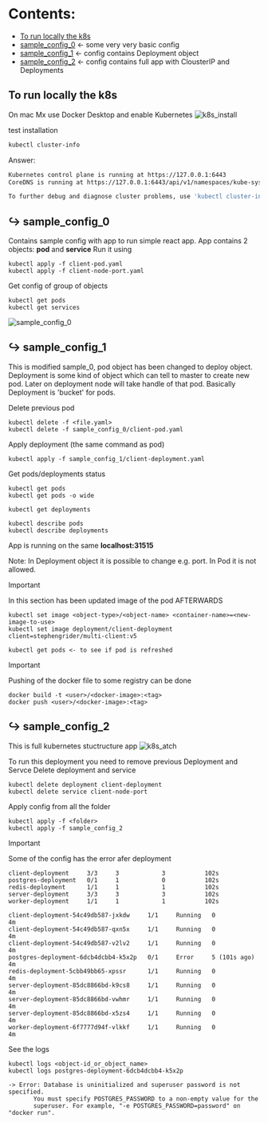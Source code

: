 # Contents:
- [To run locally the k8s](#to-run-locally-the-k8s)
- [sample_config_0](#sample_config_0) <- some very very basic config
- [sample_config_1](#sample_config_1) <- config contains Deployment object
- [sample_config_2](#sample_config_2) <- config contains full app with ClousterIP and Deployments


## To run locally the k8s
On mac Mx use Docker Desktop and enable Kubernetes
![k8s_install](https://krzysztofbrzozowski.com/media/2025/01/13/k8s_install.png)

test installation
```bash
kubectl cluster-info
```
Answer:
```bash
Kubernetes control plane is running at https://127.0.0.1:6443
CoreDNS is running at https://127.0.0.1:6443/api/v1/namespaces/kube-system/services/kube-dns:dns/proxy

To further debug and diagnose cluster problems, use 'kubectl cluster-info dump'
```

## ↪ sample_config_0
Contains sample config with app to run simple react app. App contains 2 objects: **pod** and **service**
Run it using
```
kubectl apply -f client-pod.yaml
kubectl apply -f client-node-port.yaml
```

Get config of group of objects
```
kubectl get pods
kubectl get services
```
![sample_config_0](https://krzysztofbrzozowski.com/media/2025/01/13/running_app.png)

## ↪ sample_config_1
This is modified sample_0, pod object has been changed to deploy object. Deployment is some kind of object which can tell to master to
create new pod. Later on deployment node will take handle of that pod. Basically Deployment is 'bucket' for pods.

Delete previous pod
```
kubectl delete -f <file.yaml>
kubectl delete -f sample_config_0/client-pod.yaml
```

Apply deployment (the same command as pod)
```
kubectl apply -f sample_config_1/client-deployment.yaml
```
Get pods/deployments status
```
kubectl get pods
kubectl get pods -o wide

kubectl get deployments

kubectl describe pods
kubectl describe deployments
```

App is running on the same **localhost:31515**

Note:
In Deployment object it is possible to change e.g. port. In Pod it is not allowed.

> [!IMPORTANT]
> In this section has been updated image of the pod AFTERWARDS
> ```
> kubectl set image <object-type>/<object-name> <container-name>=<new-image-to-use>
> kubectl set image deployment/client-deployment client=stephengrider/multi-client:v5
>
> kubectl get pods <- to see if pod is refreshed

> [!IMPORTANT]
> Pushing of the docker file to some registry can be done
> ```
> docker build -t <user>/<docker-image>:<tag>
> docker push <user>/<docker-image>:<tag>

## ↪ sample_config_2
This is full kubernetes stuctructure app
![k8s_atch](https://krzysztofbrzozowski.com/media/2025/01/17/kubernetes-arch.jpeg)

To run this deployment you need to remove previous Deployment and Servce
Delete deployment and service
```
kubectl delete deployment client-deployment
kubectl delete service client-node-port
```
Apply config from all the folder
```
kubectl apply -f <folder>
kubectl apply -f sample_config_2
```
> [!IMPORTANT]
> Some of the config has the error afer deployment
> ```
> client-deployment     3/3     3            3           102s
> postgres-deployment   0/1     1            0           102s
> redis-deployment      1/1     1            1           102s
> server-deployment     3/3     3            3           102s
> worker-deployment     1/1     1            1           102s
>
> client-deployment-54c49db587-jxkdw     1/1     Running   0              4m
> client-deployment-54c49db587-qxn5x     1/1     Running   0              4m
> client-deployment-54c49db587-v2lv2     1/1     Running   0              4m
> postgres-deployment-6dcb4dcbb4-k5x2p   0/1     Error     5 (101s ago)   4m
> redis-deployment-5cbb49bb65-xpssr      1/1     Running   0              4m
> server-deployment-85dc8866bd-k9cs8     1/1     Running   0              4m
> server-deployment-85dc8866bd-vwhmr     1/1     Running   0              4m
> server-deployment-85dc8866bd-x5zs4     1/1     Running   0              4m
> worker-deployment-6f7777d94f-vlkkf     1/1     Running   0              4m

See the logs
```
kubectl logs <object-id_or_object_name>
kubectl logs postgres-deployment-6dcb4dcbb4-k5x2p
```
```
-> Error: Database is uninitialized and superuser password is not specified.
       You must specify POSTGRES_PASSWORD to a non-empty value for the
       superuser. For example, "-e POSTGRES_PASSWORD=password" on "docker run".
```